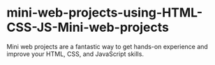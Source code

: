 # mini-web-projects-using-HTML-CSS-JS-Mini-web-projects
Mini web projects are a fantastic way to get hands-on experience and improve your HTML, CSS, and JavaScript skills.
